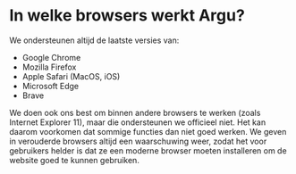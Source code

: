 # In welke browsers werkt Argu?

We ondersteunen altijd de laatste versies van:

- Google Chrome
- Mozilla Firefox
- Apple Safari (MacOS, iOS)
- Microsoft Edge
- Brave

We doen ook ons best om binnen andere browsers te werken (zoals Internet Explorer 11), maar die ondersteunen we officieel niet. Het kan daarom voorkomen dat sommige functies dan niet goed werken. We geven in verouderde browsers altijd een waarschuwing weer, zodat het voor gebruikers helder is dat ze een moderne browser moeten installeren om de website goed te kunnen gebruiken.
